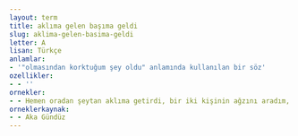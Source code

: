 ```yaml
---
layout: term
title: aklıma gelen başıma geldi
slug: aklima-gelen-basima-geldi
letter: A
lisan: Türkçe
anlamlar:
- '"olmasından korktuğum şey oldu" anlamında kullanılan bir söz'
ozellikler:
- - ''
ornekler:
- - Hemen oradan şeytan aklıma getirdi, bir iki kişinin ağzını aradım, aklıma gelen başıma geldi.
orneklerkaynak:
- - Aka Gündüz
---
```

